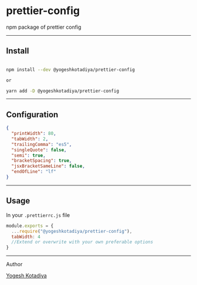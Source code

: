 # prettier-config

npm package of prettier config

---

## Install

```bash

npm install --dev @yogeshkotadiya/prettier-config

or

yarn add -D @yogeshkotadiya/prettier-config
```

---

## Configuration

```json
{
  "printWidth": 80,
  "tabWidth": 2,
  "trailingComma": "es5",
  "singleQuote": false,
  "semi": true,
  "bracketSpacing": true,
  "jsxBracketSameLine": false,
  "endOfLine": "lf"
}
```
---

## Usage

In your `.prettierrc.js` file

```js
module.exports = {
  ...require("@yogeshkotadiya/prettier-config"),
  tabWidth: 4
  //Extend or overwrite with your own preferable options
}
```

---

Author

[Yogesh Kotadiya](https://github.com/yogeshkotadiya)
